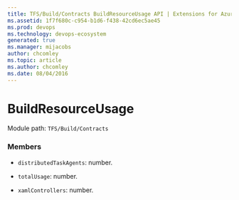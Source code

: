 ```yaml
---
title: TFS/Build/Contracts BuildResourceUsage API | Extensions for Azure DevOps Services
ms.assetid: 1f7f680c-c954-b1d6-f438-42cd6ec5ae45
ms.prod: devops
ms.technology: devops-ecosystem
generated: true
ms.manager: mijacobs
author: chcomley
ms.topic: article
ms.author: chcomley
ms.date: 08/04/2016
---
```


# BuildResourceUsage

Module path: `TFS/Build/Contracts`


### Members

* `distributedTaskAgents`: number. 

* `totalUsage`: number. 

* `xamlControllers`: number. 

